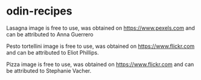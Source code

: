 # odin-recipes
Lasagna image is free to use, was obtained on https://www.pexels.com and can be attributed to Anna Guerrero

Pesto tortellini image is free to use, was obtained
on https://www.flickr.com and can be attributed to Eliot Phillips.

Pizza image is free to use, was obtained on https://www.flickr.com and can be attributed to Stephanie Vacher.
